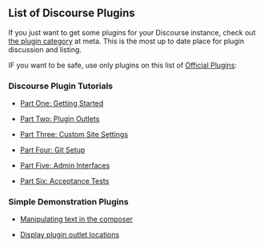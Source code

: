 
## List of Discourse Plugins

If you just want to get some plugins for your Discourse instance, check out [the plugin category](https://meta.discourse.org/c/plugin) at meta. This is the most up to date place for plugin discussion and listing.

IF you want to be safe, use only plugins on this list of [Official Plugins](https://github.com/discourse/discourse/blob/master/lib/plugin/metadata.rb): 

### Discourse Plugin Tutorials

* [Part One: Getting Started](https://meta.discourse.org/t/beginners-guide-to-creating-discourse-plugins/30515)

* [Part Two: Plugin Outlets](https://meta.discourse.org/t/beginners-guide-to-creating-discourse-plugins-part-2-plugin-outlets/31001)

* [Part Three: Custom Site Settings](https://meta.discourse.org/t/beginners-guide-to-creating-discourse-plugins-part-3-custom-settings/31115)

* [Part Four: Git Setup](https://meta.discourse.org/t/beginners-guide-to-creating-discourse-plugins-part-4-git-setup/31272)

* [Part Five: Admin Interfaces](https://meta.discourse.org/t/beginners-guide-to-creating-discourse-plugins-part-5-admin-interfaces/31761)

* [Part Six: Acceptance Tests](https://meta.discourse.org/t/beginner-s-guide-to-creating-discourse-plugins-part-6-acceptance-tests/32619)

### Simple Demonstration Plugins

- [Manipulating text in the composer](https://meta.discourse.org/t/plugin-tutorial-1-how-to-manipulate-the-text-in-the-composer/10925)
 
- [Display plugin outlet locations](https://meta.discourse.org/t/plugin-outlet-locations/29589)

